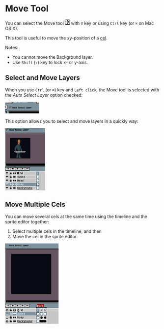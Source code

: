 # Move Tool

You can select the Move tool ![Move tool icon](tools/move-tool.png)
with `V` key or using `Ctrl` key (or `⌘` on Mac OS X).

This tool is useful to move the *xy*-position of a [cel](cel.md).

Notes:

* You cannot move the Background layer.
* Use `Shift` (`⇧`) key to lock x- or y-axis.

## Select and Move Layers

When you use `Ctrl` (or `⌘`) key and `Left click`, the Move tool is
selected with the *Auto Select Layer* option checked:

![Autoselect option](move-tool/autoselect.png)

This option allows you to select and move layers in a quickly way:

![Autoselect preview](move-tool/autoselect.gif)

## Move Multiple Cels

You can move several cels at the same time using the timeline and the
sprite editor together:

1. Select multiple cels in the timeline, and then
2. Move the cel in the sprite editor.

![Move multiple cels](move-tool/move-multiple-cels.gif)
